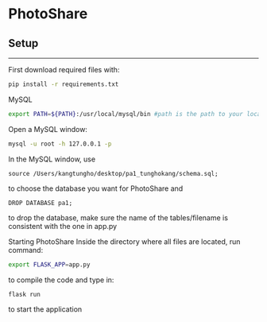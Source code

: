 # PhotoShare

## Setup
------------------------------------------
First download required files with: 
```bash
pip install -r requirements.txt
```


MySQL
```bash
export PATH=${PATH}:/usr/local/mysql/bin #path is the path to your local MySQL file, lets cmd able to call mysql by using the command below:
```
Open a MySQL window:
```bash
mysql -u root -h 127.0.0.1 -p
```
In the MySQL window, use
```MySQL
source /Users/kangtungho/desktop/pa1_tunghokang/schema.sql;
```
to choose the database you want for PhotoShare and 
```MySQL
DROP DATABASE pa1;
```
to drop the database, make sure the name of the tables/filename is consistent with the one in app.py

Starting PhotoShare
Inside the directory where all files are located, run command: 
```bash
export FLASK_APP=app.py 
```
to compile the code and type in: 
```bash
flask run 
```
to start the application
